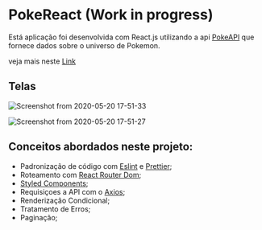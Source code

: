 # PokeReact (Work in progress)
Está aplicação foi desenvolvida com React.js utilizando a api [PokeAPI](https://pokeapi.co/docs/v2.html/) que fornece dados sobre o universo de Pokemon.

veja mais neste [Link](https://pokereact.surge.sh/)

## Telas 
![Screenshot from 2020-05-20 17-51-33](https://user-images.githubusercontent.com/54459438/82496854-c1dce180-9ac3-11ea-90a9-bb06abbbd458.png)


![Screenshot from 2020-05-20 17-51-27](https://user-images.githubusercontent.com/54459438/82496898-cef9d080-9ac3-11ea-96e5-d86f21c403d4.png)


## Conceitos abordados neste projeto:
+ Padronização de código com [Eslint](https://eslint.org/) e [Prettier](https://prettier.io/);
+ Roteamento com [React Router Dom](https://reacttraining.com/react-router/web/guides/quick-start);
+ [Styled Components](https://styled-components.com/);
+ Requisiçoes a API com o [Axios](https://www.npmjs.com/package/axios);
+ Renderização Condicional;
+ Tratamento de Erros;
+ Paginação;

